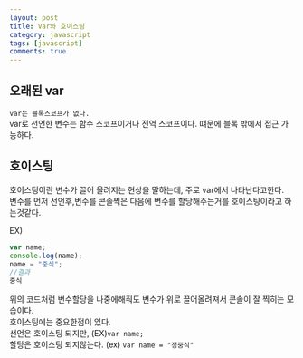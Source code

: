 ```yaml
---
layout: post
title: Var와 호이스팅
category: javascript
tags: [javascript]
comments: true
---
```


## 오래된 var
`var는 블록스코프가 없다.` <br/>
var로 선언한 변수는 함수 스코프이거나 전역 스코프이다. 떄문에 블록 밖에서 접근 가능하다. 

## 호이스팅
호이스팅이란 변수가 끌어 올려지는 현상을 말하는데, 주로 var에서 나타난다고한다.<br/>
변수를 먼저 선언후,변수를 콘솔찍은 다음에 변수를 할당해주는거를 호이스팅이라고 하는것같다.

EX)
```javascript 
var name;
console.log(name);
name = "중식";
//결과
중식
```

위의 코드처럼 변수할당을 나중에해줘도 변수가 위로 끌어올려져서 콘솔이 잘 찍히는 모습이다. <br/>
호이스팅에는 중요한점이 있다.<br/>
선언은 호이스팅 되지만, (EX)``` var name; ``` <br/>
할당은 호이스팅 되지않는다. (ex) ``` var name = "정중식" ```